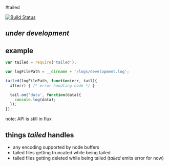 #tailed

[![Build Status](https://secure.travis-ci.org/brianc/node-ami.png)](http://travis-ci.org/brianc/node-ami])

## _under development_

## example

```js
var tailed = require('tailed');

var logFilePath = __dirname + '/logs/development.log';

tailed(logFilePath, function(err, tail){
  if(err) { /* error handling code */ }

  tail.on('data', function(data){
    console.log(data);
  });
});
```
note: API is still in flux

## things _tailed_ handles
 - any encoding supported by node buffers
 - tailed files getting truncated while being tailed
 - tailed files getting deleted while being tailed (_tailed_ emits error for now)
